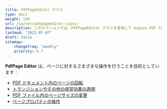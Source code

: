 ```yaml
---
title: PdfPageEditor クラス
type: docs
weight: 120
url: /ja/net/pdfpageeditor-class/
description: このセクションでは、PdfPageEditor クラスを使用して Aspose.PDF Facades を操作する方法を説明します。
lastmod: "2021-07-07"
draft: false
sitemap:
    changefreq: "weekly"
    priority: 0.7
---
```


**PdfPage Editor** は、ページに対するさまざまな操作を行うことを目的としています：

- [PDF ドキュメント内のページの回転](/pdf/ja/net/working-with-page-rotation/)
- [トランジションやその他の視覚効果の適用](/pdf/ja/net/editing-a-pdf-s-individual-pages-using-pdfpageeditor-class/)
- [PDF ファイル内のページサイズの変更](/pdf/ja/net/changing-page-sizes-in-a-pdf-file/)
- [ページプロパティの操作](/pdf/ja/net/manipulate-page-properties/)